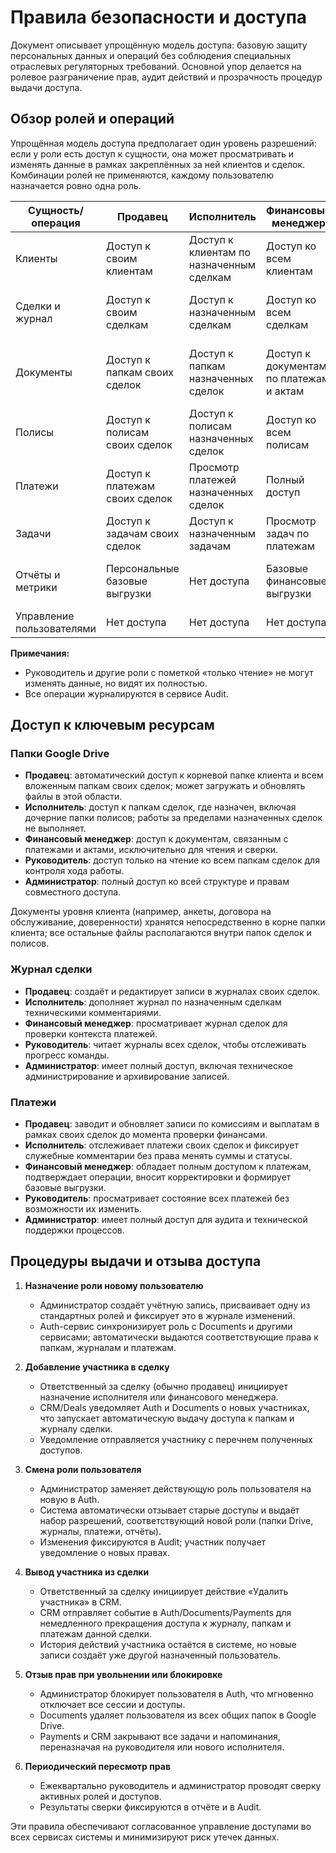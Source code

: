 # Правила безопасности и доступа

Документ описывает упрощённую модель доступа: базовую защиту персональных данных и операций без соблюдения специальных отраслевых регуляторных требований. Основной упор делается на ролевое разграничение прав, аудит действий и прозрачность процедур выдачи доступа.

## Обзор ролей и операций

Упрощённая модель доступа предполагает один уровень разрешений: если у роли есть доступ к сущности, она может просматривать и изменять данные в рамках закреплённых за ней клиентов и сделок. Комбинации ролей не применяются, каждому пользователю назначается ровно одна роль.

| Сущность/операция | Продавец | Исполнитель | Финансовый менеджер | Руководитель | Администратор |
| --- | --- | --- | --- | --- | --- |
| Клиенты | Доступ к своим клиентам | Доступ к клиентам по назначенным сделкам | Доступ ко всем клиентам | Доступ ко всем клиентам | Полный доступ |
| Сделки и журнал | Доступ к своим сделкам | Доступ к назначенным сделкам | Доступ ко всем сделкам | Доступ ко всем сделкам (только чтение) | Полный доступ |
| Документы | Доступ к папкам своих сделок | Доступ к папкам назначенных сделок | Доступ к документам по платежам и актам | Доступ к документам всех сделок (только чтение) | Полный доступ |
| Полисы | Доступ к полисам своих сделок | Доступ к полисам назначенных сделок | Доступ ко всем полисам | Просмотр всех полисов | Полный доступ |
| Платежи | Доступ к платежам своих сделок | Просмотр платежей назначенных сделок | Полный доступ | Просмотр всех платежей | Полный доступ |
| Задачи | Доступ к задачам своих сделок | Доступ к назначенным задачам | Просмотр задач по платежам | Просмотр задач | Полный доступ |
| Отчёты и метрики | Персональные базовые выгрузки | Нет доступа | Базовые финансовые выгрузки | Базовые отчёты (по мере появления) | Полный доступ |
| Управление пользователями | Нет доступа | Нет доступа | Нет доступа | Нет доступа | Полный доступ |

**Примечания:**
- Руководитель и другие роли с пометкой «только чтение» не могут изменять данные, но видят их полностью.
- Все операции журналируются в сервисе Audit.

## Доступ к ключевым ресурсам

### Папки Google Drive
- **Продавец**: автоматический доступ к корневой папке клиента и всем вложенным папкам своих сделок; может загружать и обновлять файлы в этой области.
- **Исполнитель**: доступ к папкам сделок, где назначен, включая дочерние папки полисов; работы за пределами назначенных сделок не выполняет.
- **Финансовый менеджер**: доступ к документам, связанным с платежами и актами, исключительно для чтения и сверки.
- **Руководитель**: доступ только на чтение ко всем папкам сделок для контроля хода работы.
- **Администратор**: полный доступ ко всей структуре и правам совместного доступа.

Документы уровня клиента (например, анкеты, договора на обслуживание, доверенности) хранятся непосредственно в корне папки клиента; все остальные файлы располагаются внутри папок сделок и полисов.

### Журнал сделки
- **Продавец**: создаёт и редактирует записи в журналах своих сделок.
- **Исполнитель**: дополняет журнал по назначенным сделкам техническими комментариями.
- **Финансовый менеджер**: просматривает журнал сделок для проверки контекста платежей.
- **Руководитель**: читает журналы всех сделок, чтобы отслеживать прогресс команды.
- **Администратор**: имеет полный доступ, включая техническое администрирование и архивирование записей.

### Платежи
- **Продавец**: заводит и обновляет записи по комиссиям и выплатам в рамках своих сделок до момента проверки финансами.
- **Исполнитель**: отслеживает платежи своих сделок и фиксирует служебные комментарии без права менять суммы и статусы.
- **Финансовый менеджер**: обладает полным доступом к платежам, подтверждает операции, вносит корректировки и формирует базовые выгрузки.
- **Руководитель**: просматривает состояние всех платежей без возможности их изменить.
- **Администратор**: имеет полный доступ для аудита и технической поддержки процессов.

## Процедуры выдачи и отзыва доступа

1. **Назначение роли новому пользователю**
   - Администратор создаёт учётную запись, присваивает одну из стандартных ролей и фиксирует это в журнале изменений.
   - Auth-сервис синхронизирует роль с Documents и другими сервисами; автоматически выдаются соответствующие права к папкам, журналам и платежам.

2. **Добавление участника в сделку**
   - Ответственный за сделку (обычно продавец) инициирует назначение исполнителя или финансового менеджера.
   - CRM/Deals уведомляет Auth и Documents о новых участниках, что запускает автоматическую выдачу доступа к папкам и журналу сделки.
   - Уведомление отправляется участнику с перечнем полученных доступов.

3. **Смена роли пользователя**
   - Администратор заменяет действующую роль пользователя на новую в Auth.
   - Система автоматически отзывает старые доступы и выдаёт набор разрешений, соответствующий новой роли (папки Drive, журналы, платежи, отчёты).
   - Изменения фиксируются в Audit; участник получает уведомление о новых правах.

4. **Вывод участника из сделки**
   - Ответственный за сделку инициирует действие «Удалить участника» в CRM.
   - CRM отправляет событие в Auth/Documents/Payments для немедленного прекращения доступа к журналу, папкам и платежам данной сделки.
   - История действий участника остаётся в системе, но новые записи создаёт уже другой назначенный пользователь.

5. **Отзыв прав при увольнении или блокировке**
   - Администратор блокирует пользователя в Auth, что мгновенно отключает все сессии и доступы.
   - Documents удаляет пользователя из всех общих папок в Google Drive.
   - Payments и CRM закрывают все задачи и напоминания, переназначая на руководителя или нового исполнителя.

6. **Периодический пересмотр прав**
   - Ежеквартально руководитель и администратор проводят сверку активных ролей и доступов.
   - Результаты сверки фиксируются в отчёте и в Audit.

Эти правила обеспечивают согласованное управление доступами во всех сервисах системы и минимизируют риск утечек данных.
